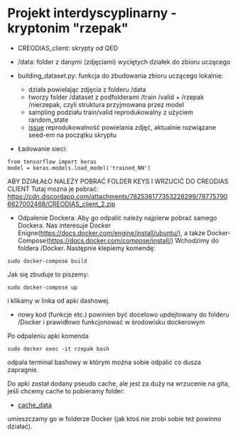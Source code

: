 # Projekt interdyscyplinarny - kryptonim "rzepak"




- CREODIAS_client: skrypty od QED
- /data: folder z danymi (zdjęciami) wyciętych działek do zbioru uczącego
- building_dataset.py: funkcja do zbudowania zbioru uczącego lokalnie:
    
    - działa powielając zdjęcia z folderu /data
    - tworzy folder /dataset z podfolderami /train /valid + /rzepak /nierzepak, czyli struktura przyjmowana przez model
    - sampling podziału train/valid reprodukowalny z użyciem random_state
    - [issue](https://github.com/Winkielek/projekt_interdyscyplinarny_arimr/issues/3#issue-759278752) reprodukowalność powielania zdjęć, aktualnie rozwiązane seed-em na początku skryptu   
    
- Ładowanie sieci:
```
from tensorflow import keras
model = keras.models.load_model('trained_NN')
```

ABY DZIAŁAŁO NALEŻY POBRAĆ FOLDER KEYS I WRZUCIĆ DO CREODIAS CLIENT 
Tutaj mozna je pobrać:
https://cdn.discordapp.com/attachments/782536177353228299/787757906627002468/CREODIAS_client_2.zip
- Odpalenie Dockera:
Aby go odpalić należy najpierw pobrać samego Dockera. Nas interesuje Docker Enigne(https://docs.docker.com/engine/install/ubuntu/), 
a także Docker-Compose(https://docs.docker.com/compose/install/)
Wchodzimy do foldera /Docker. Następnie klepiemy komendę:
```
sudo docker-compose build
```
Jak się zbuduje to piszemy:

```
sudo docker-compose up
```
i klikamy w linka od apki dashowej.

- nowy kod (funkcje etc.) powinien być docelowo updejtowany do folderu /Docker i prawidłowo funkcjonować w środowisku dockerowym

Po odpaleniu apki komenda
```
sudo docker exec -it rzepak bash
```
odpala terminal bashowy w którym można sobie odpalić co dusza zapragnie.

Do apki został dodany pseudo cache, ale jest za duży na wrzucenie na gita, jeśli chcemy cache to pobieramy folder:

- [cache_data](https://drive.google.com/drive/folders/1NGIl9nzcuq5v7NMqpAONEwTcmPLIckpY?usp=sharing)

umieszczamy go w folderze Docker (jak ktoś nie zrobi sobie też powinno działać).
